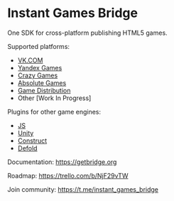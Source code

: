 # Instant Games Bridge
One SDK for cross-platform publishing HTML5 games.

Supported platforms:
+ [VK.COM](https://vk.com)
+ [Yandex Games](https://yandex.com/games)
+ [Crazy Games](https://crazygames.com)
+ [Absolute Games](https://ag.ru)
+ [Game Distribution](https://gamedistribution.com)
+ Other [Work In Progress]

Plugins for other game engines:
+ [JS](https://github.com/mewtongames/instant-games-bridge)
+ [Unity](https://github.com/mewtongames/instant-games-bridge-unity)
+ [Construct](https://github.com/mewtongames/instant-games-bridge-construct)
+ [Defold](https://github.com/mewtongames/instant-games-bridge-defold)

Documentation: https://getbridge.org

Roadmap: https://trello.com/b/NjF29vTW

Join community: https://t.me/instant_games_bridge